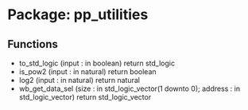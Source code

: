# Package: pp_utilities
## Functions
- to_std_logic <font id="function_arguments">(input : in boolean)</font> <font id="function_return">return std_logic</font>
- is_pow2 <font id="function_arguments">(input : in natural)</font> <font id="function_return">return boolean</font>
- log2 <font id="function_arguments">(input : in natural)</font> <font id="function_return">return natural</font>
- wb_get_data_sel <font id="function_arguments">(size : in std_logic_vector(1 downto 0); address : in std_logic_vector)</font> <font id="function_return">return std_logic_vector</font>

